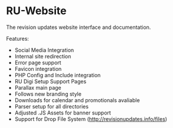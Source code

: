 # RU-Website
The revision updates website interface and documentation.

Features:
 - Social Media Integration
 - Internal site redirection
 - Error page support
 - Favicon integration
 - PHP Config and Include integration
 - RU Digi Setup Support Pages
 - Parallax main page
 - Follows new branding style
 - Downloads for calendar and promotionals avaliable
 - Parser setup for all directories
 - Adjusted .JS Assets for banner support
 - Support for Drop File System (http://revisionupdates.info/files)
